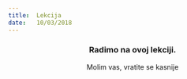 ```yaml
---
title:  Lekcija
date:   10/03/2018
---
```


### <center>Radimo na ovoj lekciji.</center>
<center>Molim vas, vratite se kasnije</center>